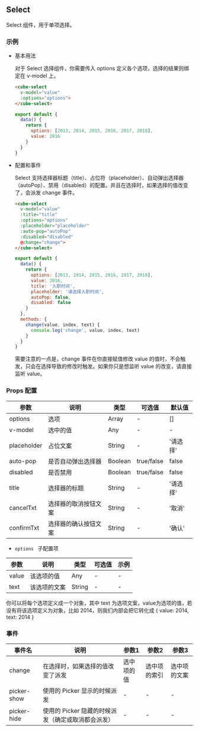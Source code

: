 ## Select

Select 组件，用于单项选择。

### 示例

- 基本用法

  对于 Select 选择组件，你需要传入 options 定义各个选项，选择的结果则绑定在 v-model 上。

  ```html
  <cube-select
    v-model="value"
    :options="options">
  </cube-select>
  ```
  ```js
  export default {
    data() {
      return {
        options: [2013, 2014, 2015, 2016, 2017, 2018],
        value: 2016
      }
    }
  }
  ```

- 配置和事件

  Select 支持选择器标题（title）、占位符（placeholder）、自动弹出选择器（autoPop）、禁用（disabled）的配置。并且在选择时，如果选择的值改变了，会派发 change 事件。

  ```html
  <cube-select
    v-model="value"
    :title="title"
    :options="options"
    :placeholder="placeholder"
    :auto-pop="autoPop"
    :disabled="disabled"
    @change="change">
  </cube-select>
  ```
  ```js
  export default {
    data() {
      return {
        options: [2013, 2014, 2015, 2016, 2017, 2018],
        value: 2016,
        title: '入职时间',
        placeholder: '请选择入职时间',
        autoPop: false,
        disabled: false
      }
    },
    methods: {
      change(value, index, text) {
        console.log('change', value, index, text)
      }
    }
  }
  ```

  需要注意的一点是，change 事件在你直接赋值修改 value 的值时，不会触发，只会在选择导致的修改时触发。如果你只是想监听 value 的改变，请直接监听 value。

### Props 配置

| 参数 | 说明 | 类型 | 可选值 | 默认值 |
| - | - | - | - | - |
| options | 选项 | Array | - | [] |
| v-model | 选中的值 | Any | - | - |
| placeholder | 占位文案 | String | - | '请选择' |
| auto-pop | 是否自动弹出选择器 | Boolean | true/false | false |
| disabled | 是否禁用 | Boolean | true/false | false |
| title | 选择器的标题 | String | - | '请选择' |
| cancelTxt | 选择器的取消按钮文案 | String | - | '取消' |
| confirmTxt | 选择器的确认按钮文案 | String | - | '确认' |

- `options ` 子配置项

| 参数 | 说明 | 类型 | 可选值 | 示例 |
| - | - | - | - | - |
| value | 该选项的值 | Any | - | - |
| text | 该选项的文案 | String | - | - |

你可以将每个选项定义成一个对象，其中 text 为选项文案，value为选项的值，若没有将该选项定义为对象，比如 2014，则我们内部会把它转化成 { value: 2014, text: 2014 }

### 事件

| 事件名 | 说明 | 参数1 | 参数2 | 参数3 |
| - | - | - | - | - |
| change | 在选择时，如果选择的值改变了派发 | 选中项的值 | 选中项的索引 | 选中项的文案 |
| picker-show | 使用的 Picker 显示的时候派发 | - | - | - |
| picker-hide | 使用的 Picker 隐藏的时候派发（确定或取消都会派发） | - | - | - |
